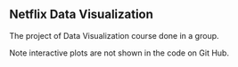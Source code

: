 ## Netflix Data Visualization

The project of Data Visualization course done in a group.

Note interactive plots are not shown in the code on Git Hub.
